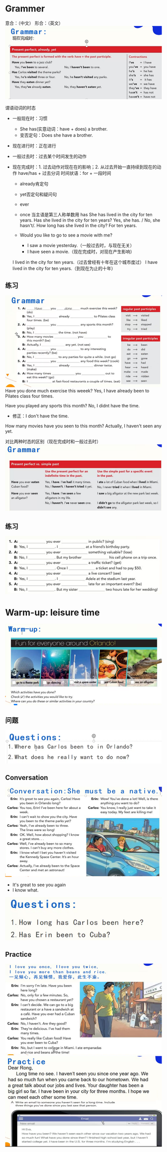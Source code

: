 # Grammer
意合：（中文）
形合：（英文）
![](./pic/1.png)

谓语动词的时态
- 一般现在时：习惯
  - She has(实意动词：have + does) a brother.
  - 变否定句：Does she have a brother.
- 现在进行时：正在进行
- 一般过去时：过去某个时间发生的动作
- 现在完成时：1. 过去动作对现在在的影响；2. 从过去开始一直持续到现在的动作
have/has + 过去分词
时间状语：for + 一段时间
  - already肯定句
  - yet否定句和疑问句
  - ever
  - once 
当主语是第三人称单数用 has
  She has lived in the city for ten years.
  Has she lived in the city for ten years? Yes, she has. / No, she hasn't/.
  How long has she lived in the city? For ten years.

  - Would you like to go to see a movie with me?
    - I saw a movie yesterday.（一般过去时，与现在无关）
    - I have seen a movie.（现在完成时，对现在产生影响）

  I lived in the city for ten years.（过去曾经有十年在这个城市度过）
  I have lived in the city for ten years.（到现在为止的十年）

## 练习
![](./pic/2.png)
Have you done much exercise this weeek?
Yes, I have already been to Pilates class four times.

Have you played any sports this month?
No, I didnt have the time.
  - 修正：I don't have the time.

How many movies have you seen to this month?
Actually, I haven't seen any yet.
  
对比两种时态的区别（现在完成时和一般过去时）
![](./pic/3.png)

## 练习
![](./pic/4.png)

# Warm-up: leisure time
![](./pic/5.png)

## 问题
![](./pic/6.png)


## Conversation
![](./pic/7.png)


- It's great to see you again
- I know what.

![](./pic/8.png)

## Practice
![](./pic/9.png)
![](./pic/11.png) 